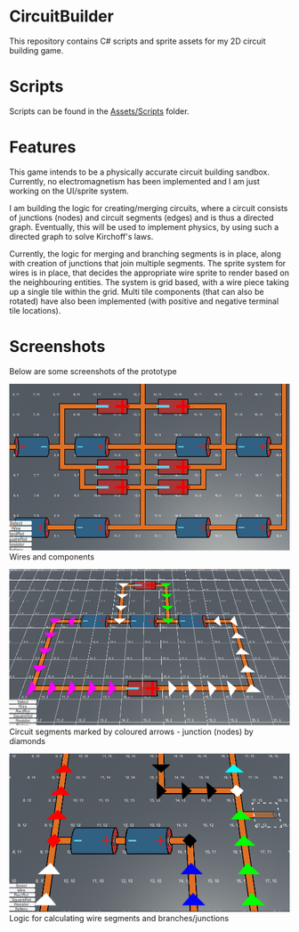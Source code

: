 # CircuitBuilder

This repository contains C# scripts and sprite assets for my 2D circuit building game. 

# Scripts

Scripts can be found in the [Assets/Scripts](./Assets/Scripts) folder.

# Features

This game intends to be a physically accurate circuit building sandbox. Currently, no electromagnetism has been implemented and I am just working on the UI/sprite system.

I am building the logic for creating/merging circuits, where a circuit consists of junctions (nodes) and circuit segments (edges) and is thus a directed graph. Eventually, this will be used to implement physics, by using such a directed graph to solve Kirchoff's laws. 

Currently, the logic for merging and branching segments is in place, along with creation of junctions that join multiple segments. The sprite system for wires is in place, that decides the appropriate wire sprite to render based on the neighbouring entities. The system is grid based, with a wire piece taking up a single tile within the grid. Multi tile components (that can also be rotated) have also been implemented (with positive and negative terminal tile locations). 

# Screenshots

Below are some screenshots of the prototype

![](./Screenshots/ComplexDesigns.PNG)
Wires and components

![](./Screenshots/CircuitComponents.PNG)
Circuit segments marked by coloured arrows - junction (nodes) by diamonds

![](./Screenshots/WireBranchingLogic.PNG)
Logic for calculating wire segments and branches/junctions

